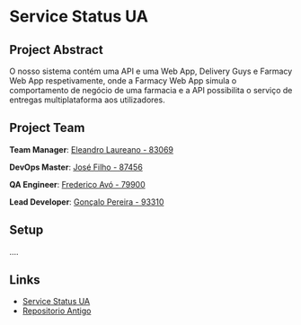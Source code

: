 # Service Status UA

## Project Abstract

O nosso sistema contém uma API e uma Web App, Delivery Guys e Farmacy Web App respetivamente, onde a Farmacy Web App simula o comportamento de negócio de uma farmacia e a API possibilita o serviço de entregas multiplataforma aos utilizadores.

## Project Team

**Team Manager**: [Eleandro Laureano - 83069](https://github.com/EleandroG)

**DevOps Master**: [José Filho - 87456](https://github.com/josecarlos55)

**QA Engineer**: [Frederico Avó - 79900](https://github.com/freddavo)

**Lead Developer**: [Gonçalo Pereira - 93310](https://github.com/pereira-goncalo)

## Setup

....

## Links
- [Service Status UA](https://servicestatus-ua.azurewebsites.net/)
- [Repositorio Antigo](https://github.com/EleandroG/ServiceStatus)
